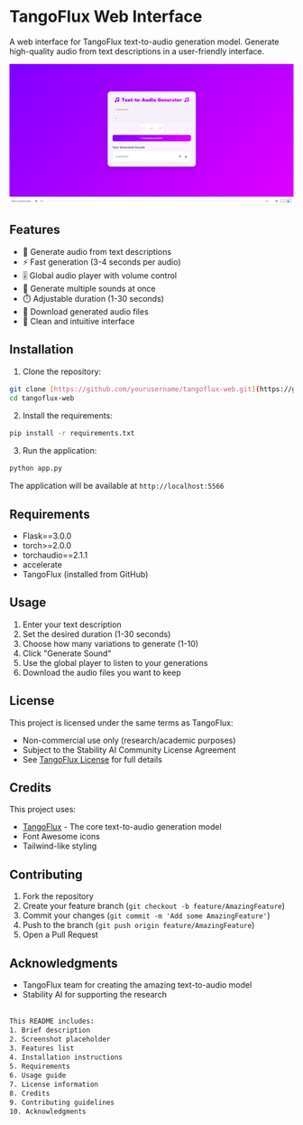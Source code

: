 
# TangoFlux Web Interface

A web interface for TangoFlux text-to-audio generation model. Generate high-quality audio from text descriptions in a user-friendly interface.

<p align="center">
  <img src="/templates/generating.png" alt="TangoFlux Web Interface Screenshot">
</p>

## Features

- 🎵 Generate audio from text descriptions
- ⚡ Fast generation (3-4 seconds per audio)
- 🎚️ Global audio player with volume control
- 🔄 Generate multiple sounds at once
- ⏱️ Adjustable duration (1-30 seconds)
- 💾 Download generated audio files
- 🎯 Clean and intuitive interface

## Installation

1. Clone the repository:
```bash
git clone [https://github.com/yourusername/tangoflux-web.git](https://github.com/tibzejoker/tangoflux-web)
cd tangoflux-web
```

2. Install the requirements:
```bash
pip install -r requirements.txt
```

3. Run the application:
```bash
python app.py
```

The application will be available at `http://localhost:5566`

## Requirements

- Flask==3.0.0
- torch>=2.0.0
- torchaudio==2.1.1
- accelerate
- TangoFlux (installed from GitHub)

## Usage

1. Enter your text description
2. Set the desired duration (1-30 seconds)
3. Choose how many variations to generate (1-10)
4. Click "Generate Sound"
5. Use the global player to listen to your generations
6. Download the audio files you want to keep

## License

This project is licensed under the same terms as TangoFlux:
- Non-commercial use only (research/academic purposes)
- Subject to the Stability AI Community License Agreement
- See [TangoFlux License](https://github.com/declare-lab/TangoFlux#license) for full details

## Credits

This project uses:
- [TangoFlux](https://github.com/declare-lab/TangoFlux) - The core text-to-audio generation model
- Font Awesome icons
- Tailwind-like styling

## Contributing

1. Fork the repository
2. Create your feature branch (`git checkout -b feature/AmazingFeature`)
3. Commit your changes (`git commit -m 'Add some AmazingFeature'`)
4. Push to the branch (`git push origin feature/AmazingFeature`)
5. Open a Pull Request

## Acknowledgments

- TangoFlux team for creating the amazing text-to-audio model
- Stability AI for supporting the research
```

This README includes:
1. Brief description
2. Screenshot placeholder
3. Features list
4. Installation instructions
5. Requirements
6. Usage guide
7. License information
8. Credits
9. Contributing guidelines
10. Acknowledgments
